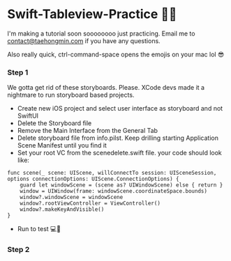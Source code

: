 # Swift-Tableview-Practice 🦾🐶
I'm making a tutorial soon soooooooo just practicing. Email me to contact@taehongmin.com if you have any questions.

Also really quick, ctrl-command-space opens the emojis on your mac lol 😎

### Step 1
We gotta get rid of these storyboards. Please. XCode devs made it a nightmare to run storyboard based projects.
- Create new iOS project and select user interface as storyboard and not SwiftUI
- Delete the Storyboard file
- Remove the Main Interface from the General Tab
- Delete storyboard file from info.pilst. Keep drilling starting Application Scene Manifest until you find it
- Set your root VC from the scenedelete.swift file. your code should look like:
```
func scene(_ scene: UIScene, willConnectTo session: UISceneSession, options connectionOptions: UIScene.ConnectionOptions) {
    guard let windowScene = (scene as? UIWindowScene) else { return }
    window = UIWindow(frame: windowScene.coordinateSpace.bounds)
    window?.windowScene = windowScene
    window?.rootViewController = ViewController()
    window?.makeKeyAndVisible()
}
```
- Run to test 
💻💯

### Step 2
